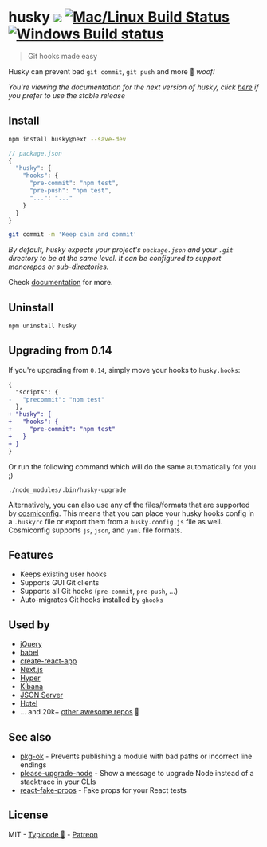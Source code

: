 # husky [![](https://img.shields.io/npm/dm/husky.svg?style=flat)](https://www.npmjs.org/package/husky) [![Mac/Linux Build Status](https://img.shields.io/travis/typicode/husky/dev.svg?label=Mac%20OSX%20%26%20Linux)](https://travis-ci.org/typicode/husky) [![Windows Build status](https://img.shields.io/appveyor/ci/typicode/husky/dev.svg?label=Windows)](https://ci.appveyor.com/project/typicode/husky/dev/master)

> Git hooks made easy

Husky can prevent bad `git commit`, `git push` and more :dog: _woof!_

_You're viewing the documentation for the next version of husky, click [here](https://github.com/typicode/husky/tree/master) if you prefer to use the stable release_

## Install

```sh
npm install husky@next --save-dev
```

```js
// package.json
{
  "husky": {
    "hooks": {
      "pre-commit": "npm test",
      "pre-push": "npm test",
      "...": "..."
    }
  }
}
```

```sh
git commit -m 'Keep calm and commit'
```

_By default, husky expects your project's `package.json` and your `.git` directory to be at the same level. It can be configured to support monorepos or sub-directories._

Check [documentation](docs.md) for more.

## Uninstall

```sh
npm uninstall husky
```

## Upgrading from 0.14

If you're upgrading from `0.14`, simply move your hooks to `husky.hooks`:

```diff
{
  "scripts": {
-   "precommit": "npm test"
  },
+ "husky": {
+   "hooks": {
+     "pre-commit": "npm test"
+   }
+ }
}
```

Or run the following command which will do the same automatically for you ;)

```
./node_modules/.bin/husky-upgrade
```

Alternatively, you can also use any of the files/formats that are supported by [cosmiconfig](https://github.com/davidtheclark/cosmiconfig). This means that you can place your husky hooks config in a `.huskyrc` file or export them from a `husky.config.js` file as well. Cosmiconfig supports `js`, `json`, and `yaml` file formats.

## Features

* Keeps existing user hooks
* Supports GUI Git clients
* Supports all Git hooks (`pre-commit`, `pre-push`, ...)
* Auto-migrates Git hooks installed by `ghooks`

## Used by

* [jQuery](https://github.com/jquery/jquery)
* [babel](https://github.com/babel/babel)
* [create-react-app](https://github.com/facebookincubator/create-react-app)
* [Next.js](https://github.com/zeit/next.js)
* [Hyper](https://github.com/zeit/hyper)
* [Kibana](https://github.com/elastic/kibana)
* [JSON Server](https://github.com/typicode/json-server)
* [Hotel](https://github.com/typicode/hotel)
* ... and 20k+ [other awesome repos](https://libraries.io/npm/husky/dependent-repositories) :tada:

## See also

* [pkg-ok](https://github.com/typicode/pkg-ok) - Prevents publishing a module with bad paths or incorrect line endings
* [please-upgrade-node](https://github.com/typicode/please-upgrade-node) - Show a message to upgrade Node instead of a stacktrace in your CLIs
* [react-fake-props](https://github.com/typicode/react-fake-props) - Fake props for your React tests

## License

MIT - [Typicode :cactus:](https://github.com/typicode) - [Patreon](https://www.patreon.com/typicode)
